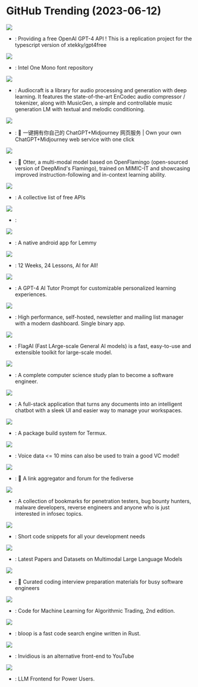 # GitHub Trending (2023-06-12)

![](https://img.shields.io/badge/TypeScript-New%20382-green?style=flat-square&logo=appveyor)
- [](https://github.comundefined): Providing a free OpenAI GPT-4 API ! This is a replication project for the typescript version of xtekky/gpt4free

![](https://img.shields.io/badge/none-New%201-green?style=flat-square&logo=appveyor)
- [](https://github.comundefined): Intel One Mono font repository

![](https://img.shields.io/badge/Python-New%202-green?style=flat-square&logo=appveyor)
- [](https://github.comundefined): Audiocraft is a library for audio processing and generation with deep learning. It features the state-of-the-art EnCodec audio compressor / tokenizer, along with MusicGen, a simple and controllable music generation LM with textual and melodic conditioning.

![](https://img.shields.io/badge/TypeScript-New%20516-green?style=flat-square&logo=appveyor)
- [](https://github.comundefined): 🎨 一键拥有你自己的 ChatGPT+Midjourney 网页服务 | Own your own ChatGPT+Midjourney web service with one click

![](https://img.shields.io/badge/Python-New%20119-green?style=flat-square&logo=appveyor)
- [](https://github.comundefined): 🦦 Otter, a multi-modal model based on OpenFlamingo (open-sourced version of DeepMind's Flamingo), trained on MIMIC-IT and showcasing improved instruction-following and in-context learning ability.

![](https://img.shields.io/badge/Python-New%20525-green?style=flat-square&logo=appveyor)
- [](https://github.comundefined): A collective list of free APIs

![](https://img.shields.io/badge/Swift-New%2065-green?style=flat-square&logo=appveyor)
- [](https://github.comundefined): 

![](https://img.shields.io/badge/Kotlin-New%2035-green?style=flat-square&logo=appveyor)
- [](https://github.comundefined): A native android app for Lemmy

![](https://img.shields.io/badge/Jupyter%20Notebook-New%201-green?style=flat-square&logo=appveyor)
- [](https://github.comundefined): 12 Weeks, 24 Lessons, AI for All!

![](https://img.shields.io/badge/none-New%20729-green?style=flat-square&logo=appveyor)
- [](https://github.comundefined): A GPT-4 AI Tutor Prompt for customizable personalized learning experiences.

![](https://img.shields.io/badge/Go-New%20260-green?style=flat-square&logo=appveyor)
- [](https://github.comundefined): High performance, self-hosted, newsletter and mailing list manager with a modern dashboard. Single binary app.

![](https://img.shields.io/badge/Python-New%20510-green?style=flat-square&logo=appveyor)
- [](https://github.comundefined): FlagAI (Fast LArge-scale General AI models) is a fast, easy-to-use and extensible toolkit for large-scale model.

![](https://img.shields.io/badge/none-New%20165-green?style=flat-square&logo=appveyor)
- [](https://github.comundefined): A complete computer science study plan to become a software engineer.

![](https://img.shields.io/badge/JavaScript-New%2095-green?style=flat-square&logo=appveyor)
- [](https://github.comundefined): A full-stack application that turns any documents into an intelligent chatbot with a sleek UI and easier way to manage your workspaces.

![](https://img.shields.io/badge/Shell-New%204-green?style=flat-square&logo=appveyor)
- [](https://github.comundefined): A package build system for Termux.

![](https://img.shields.io/badge/Python-New%2091-green?style=flat-square&logo=appveyor)
- [](https://github.comundefined): Voice data <= 10 mins can also be used to train a good VC model!

![](https://img.shields.io/badge/Rust-New%20213-green?style=flat-square&logo=appveyor)
- [](https://github.comundefined): 🐀 A link aggregator and forum for the fediverse

![](https://img.shields.io/badge/HTML-New%2067-green?style=flat-square&logo=appveyor)
- [](https://github.comundefined): A collection of bookmarks for penetration testers, bug bounty hunters, malware developers, reverse engineers and anyone who is just interested in infosec topics.

![](https://img.shields.io/badge/JavaScript-New%20306-green?style=flat-square&logo=appveyor)
- [](https://github.comundefined): Short code snippets for all your development needs

![](https://img.shields.io/badge/none-New%20188-green?style=flat-square&logo=appveyor)
- [](https://github.comundefined): Latest Papers and Datasets on Multimodal Large Language Models

![](https://img.shields.io/badge/TypeScript-New%20215-green?style=flat-square&logo=appveyor)
- [](https://github.comundefined): 💯 Curated coding interview preparation materials for busy software engineers

![](https://img.shields.io/badge/Jupyter%20Notebook-New%20172-green?style=flat-square&logo=appveyor)
- [](https://github.comundefined): Code for Machine Learning for Algorithmic Trading, 2nd edition.

![](https://img.shields.io/badge/Rust-New%2097-green?style=flat-square&logo=appveyor)
- [](https://github.comundefined): bloop is a fast code search engine written in Rust.

![](https://img.shields.io/badge/Crystal-New%20195-green?style=flat-square&logo=appveyor)
- [](https://github.comundefined): Invidious is an alternative front-end to YouTube

![](https://img.shields.io/badge/JavaScript-New%2043-green?style=flat-square&logo=appveyor)
- [](https://github.comundefined): LLM Frontend for Power Users.

